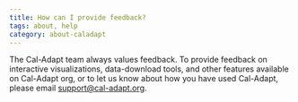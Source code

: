 ```yaml
---
title: How can I provide feedback?
tags: about, help
category: about-caladapt
---
```


The Cal-Adapt team always values feedback. To provide feedback on interactive visualizations, data-download tools, and other features available on Cal-Adapt org, or to let us know about how you have used Cal-Adapt, please email <support@cal-adapt.org>.
